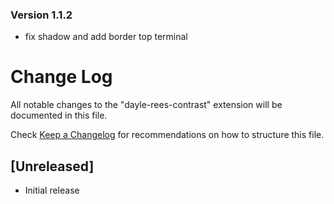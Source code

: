 ### Version 1.1.2
- fix shadow and add border top terminal

# Change Log
All notable changes to the "dayle-rees-contrast" extension will be documented in this file.

Check [Keep a Changelog](http://keepachangelog.com/) for recommendations on how to structure this file.

## [Unreleased]
- Initial release
